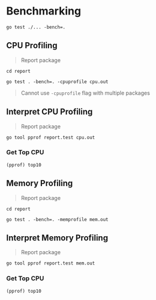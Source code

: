 
# Benchmarking

~~~
go test ./... -bench=.
~~~

## CPU Profiling

> Report package

~~~
cd report
~~~

~~~
go test . -bench=. -cpuprofile cpu.out
~~~

> Cannot use ```-cpuprofile``` flag with multiple packages

## Interpret CPU Profiling

> Report package

~~~
go tool pprof report.test cpu.out
~~~

### Get Top CPU

~~~
(pprof) top10
~~~

## Memory Profiling

> Report package

~~~
cd report
~~~

~~~
go test . -bench=. -memprofile mem.out
~~~

## Interpret Memory Profiling

> Report package

~~~
go tool pprof report.test mem.out
~~~

### Get Top CPU

~~~
(pprof) top10
~~~
